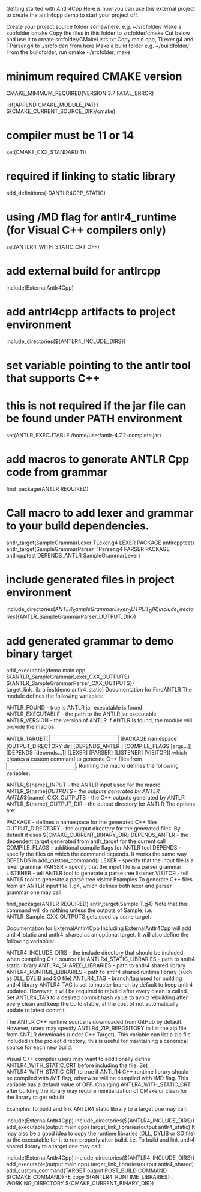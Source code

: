 Getting started with Antlr4Cpp
Here is how you can use this external project to create the antlr4cpp demo to start your project off.

Create your project source folder somewhere. e.g. ~/srcfolder/
Make a subfolder cmake
Copy the files in this folder to srcfolder/cmake
Cut below and use it to create srcfolder/CMakeLists.txt
Copy main.cpp, TLexer.g4 and TParser.g4 to ./srcfolder/ from here
Make a build folder e.g. ~/buildfolder/
From the buildfolder, run cmake ~/srcfolder; make
# minimum required CMAKE version
CMAKE_MINIMUM_REQUIRED(VERSION 3.7 FATAL_ERROR)

list(APPEND CMAKE_MODULE_PATH ${CMAKE_CURRENT_SOURCE_DIR}/cmake)

# compiler must be 11 or 14
set(CMAKE_CXX_STANDARD 11)

# required if linking to static library
add_definitions(-DANTLR4CPP_STATIC)

# using /MD flag for antlr4_runtime (for Visual C++ compilers only)
set(ANTLR4_WITH_STATIC_CRT OFF)
# add external build for antlrcpp
include(ExternalAntlr4Cpp)
# add antrl4cpp artifacts to project environment
include_directories(${ANTLR4_INCLUDE_DIRS})

# set variable pointing to the antlr tool that supports C++
# this is not required if the jar file can be found under PATH environment
set(ANTLR_EXECUTABLE /home/user/antlr-4.7.2-complete.jar)
# add macros to generate ANTLR Cpp code from grammar
find_package(ANTLR REQUIRED)

# Call macro to add lexer and grammar to your build dependencies.
antlr_target(SampleGrammarLexer TLexer.g4 LEXER
             PACKAGE antlrcpptest)
antlr_target(SampleGrammarParser TParser.g4 PARSER
             PACKAGE antlrcpptest
             DEPENDS_ANTLR SampleGrammarLexer)

# include generated files in project environment
include_directories(${ANTLR_SampleGrammarLexer_OUTPUT_DIR})
include_directories(${ANTLR_SampleGrammarParser_OUTPUT_DIR})

# add generated grammar to demo binary target
add_executable(demo main.cpp
               ${ANTLR_SampleGrammarLexer_CXX_OUTPUTS}
               ${ANTLR_SampleGrammarParser_CXX_OUTPUTS})
target_link_libraries(demo antlr4_static)
Documentation for FindANTLR
The module defines the following variables:

ANTLR_FOUND - true is ANTLR jar executable is found
ANTLR_EXECUTABLE - the path to the ANTLR jar executable
ANTLR_VERSION - the version of ANTLR
If ANTLR is found, the module will provide the macros:

ANTLR_TARGET(<name> <input>
             [PACKAGE namespace]
             [OUTPUT_DIRECTORY dir]
             [DEPENDS_ANTLR <target>]
             [COMPILE_FLAGS [args...]]
             [DEPENDS [depends...]]
             [LEXER]
             [PARSER]
             [LISTENER]
             [VISITOR])
which creates a custom command to generate C++ files from <input>. Running the macro defines the following variables:

ANTLR_${name}_INPUT - the ANTLR input used for the macro
ANTLR_${name}_OUTPUTS - the outputs generated by ANTLR
ANTLR_${name}_CXX_OUTPUTS - the C++ outputs generated by ANTLR
ANTLR_${name}_OUTPUT_DIR - the output directory for ANTLR
The options are:

PACKAGE - defines a namespace for the generated C++ files
OUTPUT_DIRECTORY - the output directory for the generated files. By default it uses ${CMAKE_CURRENT_BINARY_DIR}
DEPENDS_ANTLR - the dependent target generated from antlr_target for the current call
COMPILE_FLAGS - additional compile flags for ANTLR tool
DEPENDS - specify the files on which the command depends. It works the same way DEPENDS in add_custom_command()
LEXER - specify that the input file is a lexer grammar
PARSER - specify that the input file is a parser grammar
LISTENER - tell ANTLR tool to generate a parse tree listener
VISITOR - tell ANTLR tool to generate a parse tree visitor
Examples
To generate C++ files from an ANTLR input file T.g4, which defines both lexer and parser grammar one may call:

find_package(ANTLR REQUIRED)
antlr_target(Sample T.g4)
Note that this command will do nothing unless the outputs of Sample, i.e. ANTLR_Sample_CXX_OUTPUTS gets used by some target.

Documentation for ExternalAntlr4Cpp
Including ExternalAntlr4Cpp will add antlr4_static and antlr4_shared as an optional target. It will also define the following variables:

ANTLR4_INCLUDE_DIRS - the include directory that should be included when compiling C++ source file
ANTLR4_STATIC_LIBRARIES - path to antlr4 static library
ANTLR4_SHARED_LIBRARIES - path to antlr4 shared library
ANTLR4_RUNTIME_LIBRARIES - path to antlr4 shared runtime library (such as DLL, DYLIB and SO file)
ANTLR4_TAG - branch/tag used for building antlr4 library
ANTLR4_TAG is set to master branch by default to keep antlr4 updated. However, it will be required to rebuild after every clean is called. Set ANTLR4_TAG to a desired commit hash value to avoid rebuilding after every clean and keep the build stable, at the cost of not automatically update to latest commit.

The ANTLR C++ runtime source is downloaded from GitHub by default. However, users may specify ANTLR4_ZIP_REPOSITORY to list the zip file from ANTLR downloads (under C++ Target). This variable can list a zip file included in the project directory; this is useful for maintaining a canonical source for each new build.

Visual C++ compiler users may want to additionally define ANTLR4_WITH_STATIC_CRT before including the file. Set ANTLR4_WITH_STATIC_CRT to true if ANTLR4 C++ runtime library should be compiled with /MT flag, otherwise will be compiled with /MD flag. This variable has a default value of OFF. Changing ANTLR4_WITH_STATIC_CRT after building the library may require reinitialization of CMake or clean for the library to get rebuilt.

Examples
To build and link ANTLR4 static library to a target one may call:

include(ExternalAntlr4Cpp)
include_directories(${ANTLR4_INCLUDE_DIRS})
add_executable(output main.cpp)
target_link_libraries(output antlr4_static)
It may also be a good idea to copy the runtime libraries (DLL, DYLIB or SO file) to the executable for it to run properly after build. i.e. To build and link antlr4 shared library to a target one may call:

include(ExternalAntlr4Cpp)
include_directories(${ANTLR4_INCLUDE_DIRS})
add_executable(output main.cpp)
target_link_libraries(output antlr4_shared)
add_custom_command(TARGET output
                   POST_BUILD
                   COMMAND ${CMAKE_COMMAND}
                           -E copy ${ANTLR4_RUNTIME_LIBRARIES} .
                   WORKING_DIRECTORY ${CMAKE_CURRENT_BINARY_DIR})